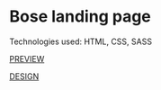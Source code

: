 # Bose landing page
Technologies used: HTML, CSS, SASS

[PREVIEW](https://igor-kashchenko.github.io/bose-landing/)

[DESIGN](https://www.figma.com/file/OMjQNb3hg1LKMV4OwyQ3Ao/BOSE?node-id=0%3A1&t=pAz8MajzfdnB86yQ-0)
